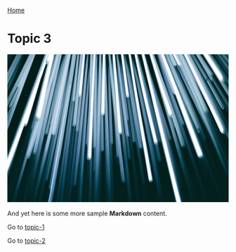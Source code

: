 [Home](/home.md)

# Topic 3

![](https://raw.githubusercontent.com/paulhibbitts/test-docsify-this-multiple-page-folder-site/main/images/christopher-burns-Kj2SaNHG-hg-unsplash.jpg ':class=banner-image')

And yet here is some more sample **Markdown** content.  

Go to [topic-1](/topic-1.md)

Go to [topic-2](/my-folder/topic-2.md)
